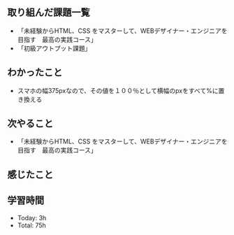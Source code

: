 ## 取り組んだ課題一覧
- 「未経験からHTML、CSS をマスターして、WEBデザイナー・エンジニアを目指す　最高の実践コース」
- 「初級アウトプット課題」
## わかったこと
- スマホの幅375pxなので、その値を１００％として横幅のpxをすべて%に置き換える
## 次やること
- 「未経験からHTML、CSS をマスターして、WEBデザイナー・エンジニアを目指す　最高の実践コース」
## 感じたこと
## 学習時間
- Today: 3h
- Total: 75h
